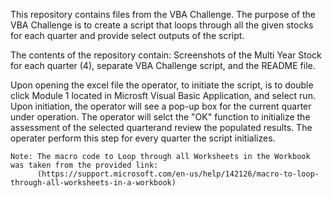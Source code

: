 This repository contains files from the VBA Challenge.
The purpose of the VBA Challenge is to create a script that loops through all the given stocks for each quarter and provide select outputs of the script.

The contents of the repository contain:
  Screenshots of the Multi Year Stock for each quarter (4),
  separate VBA Challenge script, and the README file.

Upon opening the excel file the operator, to initiate the script, is to double click Module 1 located in Microsft Visual Basic Application, and select run. 
Upon initiation, the operator will see a pop-up box for the current quarter under operation. The operator will selct the "OK" function to initialize the assessment of the selected quarterand review the populated results. The operater perform this step for every quarter the script initializes.
    
    Note: The macro code to Loop through all Worksheets in the Workbook was taken from the provided link: 
          (https://support.microsoft.com/en-us/help/142126/macro-to-loop-through-all-worksheets-in-a-workbook)

